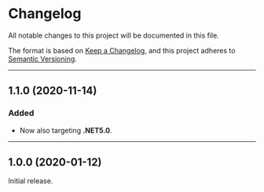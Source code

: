 # Changelog

All notable changes to this project will be documented in this file.

The format is based on [Keep a Changelog](https://keepachangelog.com/en/1.0.0/), and this project adheres to [Semantic Versioning](https://semver.org/spec/v2.0.0.html).
___

## 1.1.0 (2020-11-14)

### Added

- Now also targeting **.NET5.0**.
___

## 1.0.0 (2020-01-12)

Initial release.